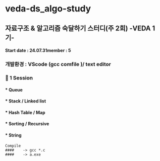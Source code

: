 # veda-ds_algo-study
## 자료구조 & 알고리즘 숙달하기 스터디(주 2회) -VEDA 1기-

#### Start date : 24.07.31member : 5


### 개발환경 : VScode (gcc comfile )/ text editor
<!-- line -->
### :file_folder: 1 Session
#### * Queue
#### * Stack / Linked list
#### * Hash Table / Map
#### * Sorting / Recursive
#### * String

```
Compile
####    -> gcc *.c  
####    -> a.exe
```